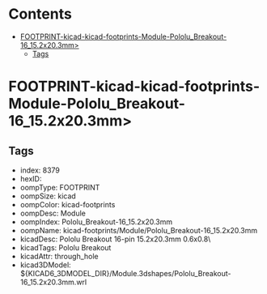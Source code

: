



Contents
========

* [FOOTPRINT-kicad-kicad-footprints-Module-Pololu_Breakout-16_15.2x20.3mm>](#footprint-kicad-kicad-footprints-module-pololu_breakout-16_152x203mm)
	* [Tags](#tags)

# FOOTPRINT-kicad-kicad-footprints-Module-Pololu_Breakout-16_15.2x20.3mm>

## Tags

- index: 8379
- hexID: 
- oompType: FOOTPRINT
- oompSize: kicad
- oompColor: kicad-footprints
- oompDesc: Module
- oompIndex: Pololu_Breakout-16_15.2x20.3mm
- oompName: kicad-footprints/Module/Pololu_Breakout-16_15.2x20.3mm
- kicadDesc: Pololu Breakout 16-pin 15.2x20.3mm 0.6x0.8\
- kicadTags: Pololu Breakout
- kicadAttr: through_hole
- kicad3DModel: ${KICAD6_3DMODEL_DIR}/Module.3dshapes/Pololu_Breakout-16_15.2x20.3mm.wrl
